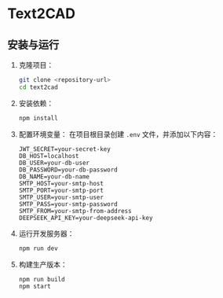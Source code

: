 # Text2CAD
## 安装与运行
1. 克隆项目：
   ```bash
   git clone <repository-url>
   cd text2cad
   ```

2. 安装依赖：
   ```bash
   npm install
   ```

3. 配置环境变量：
   在项目根目录创建 `.env` 文件，并添加以下内容：
   ```
   JWT_SECRET=your-secret-key
   DB_HOST=localhost
   DB_USER=your-db-user
   DB_PASSWORD=your-db-password
   DB_NAME=your-db-name
   SMTP_HOST=your-smtp-host
   SMTP_PORT=your-smtp-port
   SMTP_USER=your-smtp-user
   SMTP_PASS=your-smtp-password
   SMTP_FROM=your-smtp-from-address
   DEEPSEEK_API_KEY=your-deepseek-api-key
   ```

4. 运行开发服务器：
   ```bash
   npm run dev
   ```

5. 构建生产版本：
   ```bash
   npm run build
   npm start
   ```